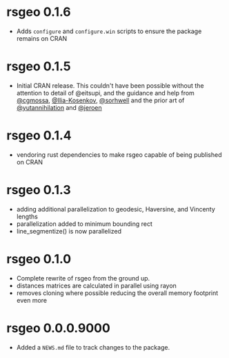 # rsgeo 0.1.6

* Adds `configure` and `configure.win` scripts to ensure the package remains on CRAN

# rsgeo 0.1.5

* Initial CRAN release. This couldn't have been possible without the attention to detail of @eitsupi, and the guidance and help from [@cgmossa](https://github.com/CGMossa/), [@Ilia-Kosenkov](https://github.com/Ilia-Kosenkov), [@sorhwell](https://github.com/sorhawell) and the prior art of [@yutannihilation](https://github.com/yutannihilation) and [@jeroen](https://github.com/jeroen)

# rsgeo 0.1.4

* vendoring rust dependencies to make rsgeo capable of being published on CRAN

# rsgeo 0.1.3

* adding additional parallelization to geodesic, Haversine, and Vincenty lengths
* parallelization added to minimum bounding rect
* line_segmentize() is now parallelized

# rsgeo 0.1.0

* Complete rewrite of rsgeo from the ground up.
* distances matrices are calculated in parallel using rayon
* removes cloning where possible reducing the overall memory footprint even more


# rsgeo 0.0.0.9000

* Added a `NEWS.md` file to track changes to the package.
